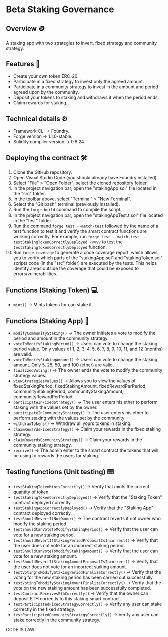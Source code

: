 # Beta Staking Governance
## Overview 🪙
A staking app with two strategies to invert, fixed strategy and community strategy.
## Features 📃
* Create your own token ERC-20.
* Participate in a fixed strategy to invest only the agreed amount.
* Participate in a community strategy to invest in the amount and period agreed upon by the community.
* Deposit your tokens to staking and withdraws it when the period ends.
* Claim rewards for staking.
## Technical details ⚙️
* Framework CLI -> Foundry.
* Forge version -> 1.1.0-stable.
* Solidity compiler version -> 0.8.24.
## Deploying the contract 🛠️
1. Clone the GitHub repository.
2. Open Visual Studio Code (you should already have Foundry installed).
3. Select "File" > "Open Folder", select the cloned repository folder.
4. In the project navigation bar, open the "stakingApp.sol" file located in the "src" folder.
5. In the toolbar above, select "Terminal" > "New Terminal".
6. Select the "Git bash" terminal (previously installed).
7. Run the `forge build` command to compile the script.
8. In the project navigation bar, open the "stakingAppTest.t.sol" file located in the "test" folder.
9. Run the command `forge test --match-test` followed by the name of a test function to test it and verify the smart contract functions are working correctly. For example, run `forge test --match-test testStakingTokenCorrectlyDeployed -vvvv` to test the `testStakingTokenCorrectlyDeployed` function.
10. Run `forge coverage` to generate a code coverage report, which allows you to verify which parts of the "stakingApp.sol" and "stakingToken.sol" scripts code (in the "src" folder) are executed by the tests. This helps identify areas outside the coverage that could be exposed to errors/vulnerabilities.
## Functions (Staking Token) 💻
* `mint()` -> Mints tokens for can stake it.
## Functions (Staking App) 📱
* `modifyCommunityStaking()` -> The owner initiates a vote to modify the period and amount in the community strategy.
* `voteToModifyStakingPeriod()` -> Users can vote to change the staking period value. Only values ​​of 1, 2, 3, 4, 5, 6, 7, 8, 9, 10, 11, and 12 (months) are valid.
* `voteToModifyStakingAmount()` -> Users can vote to change the staking amount. Only 5, 25, 50, and 100 (ether) are valid.
* `finalizedVoting()` -> The owner ends the vote to modify the community strategy values.
* `viewStrategiesValues()` -> Allows you to view the values ​​of fixedStakingPeriod, fixedStakingAmount, fixedRewardPerPeriod, communityStakingPeriod, communityStakingAmount, communityRewardPerPeriod.
* `participateInFixedStrategy()` -> The user enters his ether to perform staking with the values ​​set by the owner.
* `participateInCommunityStrategy()` -> The user enters his ether to perform staking with the values ​​set by the community
* `withdrawTokens()` -> Withdraw all yours tokens in staking.
* `claimRewardsFixedStrategy()` -> Claim your rewards in the fixed staking strategy.
* `claimRewardsCommunityStrategy()` -> Claim your rewards in the community staking strategy.
* `receive()` -> The admin enter to the smart contract the tokens that will be using to rewards the users for staking.
## Testing functions (Unit testing) ⌨️
* `testStakingTokenMintsCorrectly()` ->  Verify that mints the correct quantity of token.
* `testStakingTokenCorrectlyDeployed()` -> Verify that the "Staking Token" contract deployed correctly.
* `testStakingAppCorrectlyDeployed()` -> Verify that the "Staking App" contract deployed correctly.
* `testShouldRevertIfNotOwner()` -> The contract reverts if not owner who modify the staking period.
* `testShouldCanVoteToModifyStakingPeriod()` -> Verify that the user can vote for a new staking period.
* `testShouldRevertIfStakingPeriodProposalIsIncorrect()` -> Verify that the user does not vote for an incorrect staking period.
* `testShouldCanVoteToModifyStakingAmount()` -> Verify that the user can vote for a new staking amount.
* `testShouldRevertIfStakingAmountProposalIsIncorrect()` -> Verify that the user does not vote for an incorrect staking amount.
* `testVotingToModifyStakingPeriodFinalizeCorrectly()` -> Verify that the voting for the new staking period has been carried out successfully.
* `testVotingToModifyStakingAmountFinalizeCorrectly()` -> Verify that the vote on the new staking amount has been successfully completed.
* `testContractReceivesEthCorrectly()` -> Verify that the owner can deposit ETH correctly to this staking smart contract.
* `testParticipatedFixedStrategyCorrectly()` -> Verify any user can stake correctly in the fixed strategy.
* `testParticipatedCommunityStrategyCorrectly()` -> Verify any user can stake correctly in the community strategy.

CODE IS LAW!

